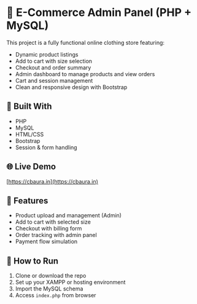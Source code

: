 # 🛒 E-Commerce Admin Panel (PHP + MySQL)

This project is a fully functional online clothing store featuring:

- Dynamic product listings
- Add to cart with size selection
- Checkout and order summary
- Admin dashboard to manage products and view orders
- Cart and session management
- Clean and responsive design with Bootstrap

## 🔧 Built With
- PHP
- MySQL
- HTML/CSS
- Bootstrap
- Session & form handling

## 🌐 Live Demo
[https://cbaura.in](https://cbaura.in)

## 📂 Features
- Product upload and management (Admin)
- Add to cart with selected size
- Checkout with billing form
- Order tracking with admin panel
- Payment flow simulation

## 🧪 How to Run
1. Clone or download the repo
2. Set up your XAMPP or hosting environment
3. Import the MySQL schema
4. Access `index.php` from browser
